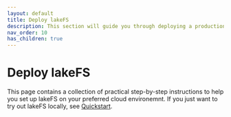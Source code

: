 ```yaml
---
layout: default
title: Deploy lakeFS
description: This section will guide you through deploying a production-suitable lakeFS environment.
nav_order: 10
has_children: true
---
```


# Deploy lakeFS

This page contains a collection of practical step-by-step instructions to help you set up lakeFS on your preferred cloud environemnt.
If you just want to try out lakeFS locally, see [Quickstart](../quickstart/index.md).

